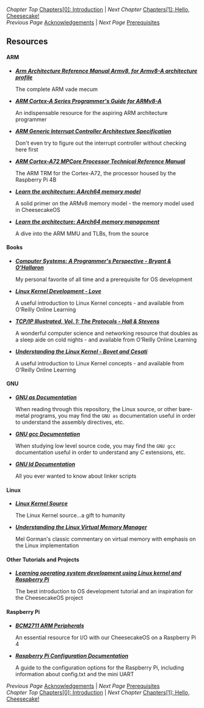 *Chapter Top* [Chapters[0]: Introduction](chapter0.md)  |  *Next Chapter* [Chapters[1]: Hello, Cheesecake!](../chapter01/chapter1.md)  
*Previous Page* [Acknowledgements](acknowledgements.md)  |  *Next Page* [Prerequisites](prerequisites.md)

## Resources

#### **ARM**
- [_**Arm Architecture Reference Manual Armv8, for Armv8-A architecture profile**_](https://developer.arm.com/documentation/ddi0487/latest/)

  The complete ARM vade mecum

- [_**ARM Cortex-A Series Programmer's Guide for ARMv8-A**_](https://developer.arm.com/documentation/den0024/a/)

  An indispensable resource for the aspiring ARM architecture programmer

- [_**ARM Generic Interrupt Controller Architecture Specification**_](https://developer.arm.com/documentation/ihi0048/b)

  Don't even try to figure out the interrupt controller without checking here first

- [_**ARM Cortex-A72 MPCore Processor Technical Reference Manual**_](https://developer.arm.com/documentation/100095/0001?lang=en)

  The ARM TRM for the Cortex-A72, the processor housed by the Raspberry Pi 4B

- [_**Learn the architecture: AArch64 memory model**_](https://developer.arm.com/documentation/102376/latest)

  A solid primer on the ARMv8 memory model - the memory model used in CheesecakeOS

- [_**Learn the architecture: AArch64 memory management**_](https://developer.arm.com/documentation/101811/0100)

  A dive into the ARM MMU and TLBs, from the source

#### **Books**
- [_**Computer Systems: A Programmer's Perspective - Bryant & O'Hallaron**_](https://www.amazon.com/Computer-Systems-Programmers-Perspective-3rd/dp/013409266X)

  My personal favorite of all time and a prerequisite for OS development

- [_**Linux Kernel Development - Love**_](https://www.amazon.com/Linux-Kernel-Development-Robert-Love/dp/0672329468)

  A useful introduction to Linux Kernel concepts - and available from O'Reilly Online Learning

- [_**TCP/IP Illustrated, Vol. 1: The Protocols - Hall & Stevens**_](https://www.amazon.com/TCP-Illustrated-Protocols-Addison-Wesley-Professional/dp/0321336313)

  A wonderful computer science and networking resource that doubles as a sleep aide on cold nights - and available from O'Reilly Online Learning

- [_**Understanding the Linux Kernel - Bovet and Cesati**_](https://www.amazon.com/Understanding-Linux-Kernel-Third-Daniel/dp/0596005652)

  A useful introduction to Linux Kernel concepts - and available from O'Reilly Online Learning

#### **GNU**
- [_**GNU as Documentation**_](https://sourceware.org/binutils/docs/as/)

  When reading through this repository, the Linux source, or other bare-metal programs, you may find the `GNU as` documentation useful in order to understand the assembly directives, etc.

- [_**GNU gcc Documentation**_](https://gcc.gnu.org/onlinedocs/gcc/index.html#Top)

  When studying low level source code, you may find the `GNU gcc` documentation useful in order to understand any _C_ extensions, etc.

- [_**GNU ld Documentation**_](https://sourceware.org/binutils/docs/ld/)

  All you ever wanted to know about linker scripts

#### **Linux**
- [_**Linux Kernel Source**_](https://github.com/torvalds/linux)

  The Linux Kernel source...a gift to humanity

- [_**Understanding the Linux Virtual Memory Manager**_](https://www.kernel.org/doc/gorman/)
  
  Mel Gorman's classic commentary on virtual memory with emphasis on the Linux implementation

#### **Other Tutorials and Projects**
- [_**Learning operating system development using Linux kernel and Raspberry Pi**_](https://github.com/s-matyukevich/raspberry-pi-os)

  The best introduction to OS development tutorial and an inspiration for the CheesecakeOS project

#### **Raspberry Pi**

- [_**BCM2711 ARM Peripherals**_](https://www.raspberrypi.org/documentation/hardware/raspberrypi/bcm2711/rpi_DATA_2711_1p0.pdf)

  An essential resource for I/O with our CheesecakeOS on a Raspberry Pi 4

- [_**Raspberry Pi Configuration Documentation**_](https://www.raspberrypi.org/documentation/configuration/)

  A guide to the configuration options for the Raspberry Pi, including information about config.txt and the mini UART

*Previous Page* [Acknowledgements](acknowledgements.md)  |  *Next Page* [Prerequisites](prerequisites.md)  
*Chapter Top* [Chapters[0]: Introduction](chapter0.md)  |  *Next Chapter* [Chapters[1]: Hello, Cheesecake!](../chapter01/chapter1.md)
